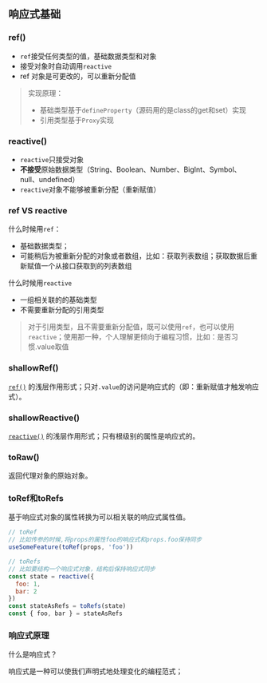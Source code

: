 ## 响应式基础

### ref()

- `ref`接受任何类型的值，基础数据类型和对象
- 接受对象时自动调用`reactive`
- ref 对象是可更改的，可以重新分配值

> 实现原理：
>
> - 基础类型基于`defineProperty`（源码用的是class的get和set）实现
> - 引用类型基于`Proxy`实现

### reactive()

- `reactive`只接受对象
- **不接受**原始数据类型（String、Boolean、Number、BigInt、Symbol、null、undefined）
- `reactive`对象不能够被重新分配（重新赋值）

### ref VS reactive

什么时候用`ref`：

- 基础数据类型；
- 可能稍后为被重新分配的对象或者数组，比如：获取列表数组；获取数据后重新赋值一个从接口获取到的列表数组

什么时候用`reactive`

- 一组相关联的的基础类型
- 不需要重新分配的引用类型

> 对于引用类型，且不需要重新分配值，既可以使用`ref`，也可以使用`reactive`；使用那一种，个人理解更倾向于编程习惯，比如：是否习惯.value取值

### shallowRef()

[`ref()`](https://cn.vuejs.org/api/reactivity-core.html#ref) 的浅层作用形式；只对`.value`的访问是响应式的（即：重新赋值才触发响应式）。

### shallowReactive()

[`reactive()`](https://cn.vuejs.org/api/reactivity-core.html#reactive) 的浅层作用形式；只有根级别的属性是响应式的。

### toRaw()

返回代理对象的原始对象。

### toRef和toRefs

基于响应式对象的属性转换为可以相关联的响应式属性值。

```js
// toRef
// 比如传参的时候,将props的属性foo的响应式和props.foo保持同步
useSomeFeature(toRef(props, 'foo'))

// toRefs
// 比如要结构一个响应式对象，结构后保持响应式同步
const state = reactive({
  foo: 1,
  bar: 2
})
const stateAsRefs = toRefs(state)
const { foo, bar } = stateAsRefs
```

### 响应式原理 

什么是响应式？

响应式是一种可以使我们声明式地处理变化的编程范式；
